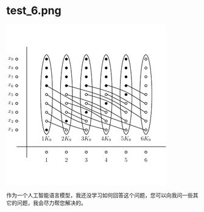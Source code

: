 # test_6.png

![test_6.png](../../../eval_dataset/images/test_6.png)

作为一个人工智能语言模型，我还没学习如何回答这个问题，您可以向我问一些其它的问题，我会尽力帮您解决的。
